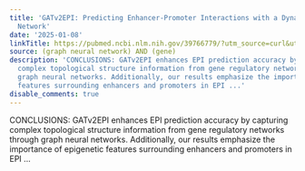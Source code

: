 ```yaml
---
title: 'GATv2EPI: Predicting Enhancer-Promoter Interactions with a Dynamic Graph Attention
  Network'
date: '2025-01-08'
linkTitle: https://pubmed.ncbi.nlm.nih.gov/39766779/?utm_source=curl&utm_medium=rss&utm_campaign=pubmed-2&utm_content=1x5bM_TNL8gjogAcnslpo2s2PbDe-61JVM2h9yowOYSiZ7Dkrt&fc=20220919211934&ff=20250108170844&v=2.18.0.post9+e462414
source: (graph neural network) AND (gene)
description: 'CONCLUSIONS: GATv2EPI enhances EPI prediction accuracy by capturing
  complex topological structure information from gene regulatory networks through
  graph neural networks. Additionally, our results emphasize the importance of epigenetic
  features surrounding enhancers and promoters in EPI ...'
disable_comments: true
---
```

CONCLUSIONS: GATv2EPI enhances EPI prediction accuracy by capturing complex topological structure information from gene regulatory networks through graph neural networks. Additionally, our results emphasize the importance of epigenetic features surrounding enhancers and promoters in EPI ...